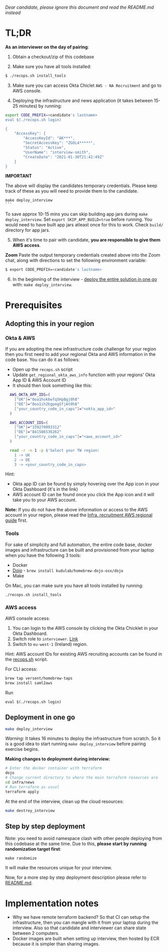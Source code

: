 *Dear candidate, please ignore this document and read the README.md instead*

# TL;DR

**As an interviewer on the day of pairing**:

1. Obtain a checkout/zip of this codebase

2. Make sure you have all tools installed:

```bash
$ ./recops.sh install_tools
```

3. Make sure you can access Okta Chiclet `AWS - NA Recruitment` and go to AWS console.

4. Deploying the infrastructure and news application (it takes between 15-25 minutes) by running:

```sh
export CODE_PREFIX=<candidate's lastname>
eval $(./recops.sh login)

{
    "AccessKey": {
        "AccessKeyId": "AK***",
        "SecretAccessKey": "ZGOL4*****",
        "Status": "Active",
        "UserName": "interview-smith",
        "CreateDate": "2021-01-30T21:42:49Z"
    }
}
```

**IMPORTANT**

The above will display the candidates temporary credentials. Please keep track of these as you will need to provide them to the candidate.  

    make deploy_interview
    ```
   To save approx 10-15 mins you can skip building app jars during `make deploy_interview`. Set `export SKIP_APP_BUILD=true`
   before running. You would need to have built app jars atleast once for this to work. Check `build/` directory for app jars.


5. When it's time to pair with candidate, **you are responsible to give them AWS access**.  

**Zoom** Paste the output temporary credentials created above into the Zoom chat, along with directions to set the following environment variable:  

```bash
$ export CODE_PREFIX=<candidate's lastname>
```

6. In the beginning of the interview - [deploy the entire solution in one go](#deployment-in-one-go) with: `make deploy_interview`.

# Prerequisites

## Adopting this in your region

### Okta & AWS

If you are adopting the new infrastructure code challenge for your region then you first need to add your regional
Okta and AWS information in the code base. You can do it as follows:

* Open up the `recops.sh` script
* Update `get_regional_okta_aws_info` function with your regions' Okta App ID & AWS Account ID
* It should then look something like this:

```bash
  AWS_OKTA_APP_IDS=(
    ["UK"]="0oa1hok6wfq5HpBgj0h8"
    ["DE"]="0oa1ih2bgpegSfjAt0h8"
    ["your_country_code_in_caps"]="<okta_app_id>"
  )

  AWS_ACCOUNT_IDS=(
    ["UK"]="339270093312"
    ["DE"]="841586536262"
    ["your_country_code_in_caps"]="<aws_account_id>"
  )

  read -r -n 1 -p $'Select your TW region:
    1 -> UK
    2 -> DE
    3 -> <your_country_code_in_caps>
```
Hint:
* Okta app ID can be found by simply hovering over the App icon in your Okta Dashboard (it's in the link)
* AWS account ID can be found once you click the App icon and it will take you to your AWS account.

**Note:** If you do not have the above information or access to the AWS account in your region, please read the [Infra. recruitment AWS regional guide](https://docs.google.com/document/d/1Fcanevf1FQsU70lm8jy-MAsScmO2Y21g8o7Ax8uYbO0/edit#) first.

### Tools

For sake of simplicity and full automation, the entire code base, docker images and infrastructure can be built and provisioned from your laptop when you have the following 3 tools:

 * Docker
 * [Dojo](https://github.com/kudulab/dojo) - `brew install kudulab/homebrew-dojo-osx/dojo`
 * Make

On Mac, you can make sure you have all tools installed by running:

```
./recops.sh install_tools
```
### AWS access

AWS console access:

1. You can login to the AWS console by clicking the Okta Chicklet in your Okta Dashboard.
2. Switch role to `interviewer`. [Link](https://signin.aws.amazon.com/switchrole?roleName=interviewer&account=%3Center_account_id_here%3E)
3. Switch to `eu-west-1` (Ireland) region.

Hint: AWS account IDs for existing AWS recruiting accounts can be found in the [recops.sh](recops.sh) script.

For CLI access:

```sh
brew tap versent/homebrew-taps
brew install saml2aws
```

Run
```
eval $(./recops.sh login)
```

## Deployment in one go

```sh
make deploy_interview
```

*Warning:* It takes 16 minutes to deploy the infrastructure from scratch. So it is a good idea to start running `make deploy_interview` before pairing exercise begins.

**Making changes to deployment during interview:**

```sh
# Enter the docker container with terraform
dojo
# Change current directory to where the main terraform resources are
cd infra/news
# Run terraform as usual
terraform apply
```

At the end of the interview, clean up the cloud resources:

```sh
make destroy_interview
```

## Step by step deployment

Note: you need to avoid namespace clash with other people deploying from this codebase at the same time. Due to this, **please start by running randomization target first**:

```
make randomize
```

It will make the resources unique for your interview.

Now, for a more step by step deployment description please refer to [README.md](README.md).

# Implementation notes

 * Why we have remote terraform backend? So that CI can setup the infrastructure, then you can mangle with it from your laptop during the interview. Also so that candidate and interviewer can share state between 2 computers.
 * Docker images are built when setting up interview, then hosted by ECR because it is simpler than sharing images.
